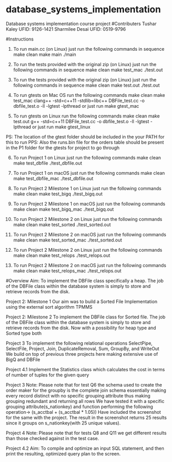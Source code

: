 # database_systems_implementation
 Database systems implementation course project
#Contributers
Tushar Kaley UFID: 9126-1421
Sharmilee Desai UFID: 0519-9796

#Instructions
1. To run main.cc (on Linux) just run the following commands in sequence 
make clean
make main
./main


2. To run the tests provided with the original zip (on Linux) just run the following commands in sequence 
make clean
make test_mac
./test.out


3. To run the tests provided with the original zip (on Linux) just run the following commands in sequence 
make clean
make test.out
./test.out

4. To run gtests on Mac OS run the following commands
make clean
make test_mac
clang++ -std=c++11 -stdlib=libc++ DBFile_test.cc -o  dbfile_test.o -ll -lgtest -lpthread
or 
just run make gtest_mac

5. To run gtests on Linux run the following commands
make clean
make test.out
g++ -std=c++11 DBFile_test.cc -o  dbfile_test.o -ll -lgtest -lpthread
or
just run make gtest_linux

PS: The location of the gtest folder should be included in the your PATH for this to run
PPS: Also the runs.bin file for the orders table should be present in the P1 folder for the gtests for project to go through

6. To run Project 1 on Linux just run the following commands
make clean
make test_dbfile
./test_dbfile.out

7.  To run Project 1 on macOS just run the following commands
make clean
make test_dbfile_mac
./test_dbfile.out

8. To run Project 2 Milestone 1 on Linux just run the following commands
make clean
make test_bigq
./test_bigq.out

9.  To run Project 2 Milestone 1 on macOS just run the following commands
make clean
make test_bigq_mac
./test_bigq.out

7. To run Project 2 Milestone 2 on Linux just run the following commands
make clean
make test_sorted
./test_sorted.out

8.  To run Project 2 Milestone 2 on macOS just run the following commands
make clean
make test_sorted_mac
./test_sorted.out

9. To run Project 2 Milestone 2 on Linux just run the following commands
make clean
make test_relops
./test_relops.out

10.  To run Project 2 Milestone 2 on macOS just run the following commands
make clean
make test_relops_mac
./test_relops.out

#Overview
Aim: To implement the DBFile class specifically a heap. 
The job of the DBFile class within the database system is simply to store and retrieve records from the disk.

Project 2: Milestone 1
Our aim was to build a Sorted File Implementation using the external sort algorithm TPMMS

Project 2: Milestone 2
To implement the DBFile class for Sorted file. 
The job of the DBFile class within the database system is simply to store and retrieve records from the disk.
Now with a possibility for heap type and Sorted type both

Project 3
To implement the following relational operations
SelectPipe, SelectFile, Project, Join, DuplicateRemoval, Sum, GroupBy, and WriteOut
We build on top of previous three projects here making extensive use of BigQ and DBFile

Project 4.1
Implement the Statistics class which calculates the cost in terms of number of tuples for the given query


Project 3 Note:
Please note that for test Q6 the schema used to create the order maker for the groupby is the complete join schema 
essentially making every record distinct with no specific grouping attribute thus making grouping redundant and returning all rows
We have tested it with a specific grouping attribute(s_nationkey) and function performing the following operation-> (s_acctbal + (s_acctbal * 1.05)) 
Have included the screenshot for the same with the project.
The result in the screenshot returns 25 results since it groups on s_nationkey(with 25 unique values).

Project 4 Note:
Please note that for tests Q8 and Q11 we get different results than those checked against in the test case.

Project 4.2
Aim: To compile and optimize an input SQL statement, and then print the resulting, optimized query plan to the screen.

